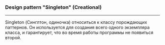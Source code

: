 ### Design pattern "Singleton" (Creational)

-----
Singleton (Синглтон, одиночка) относиться к классу порождающих паттернов. Он используется для создания всего одного экземпляра класса, и гарантирует, что во время работы программы не появиться второй.